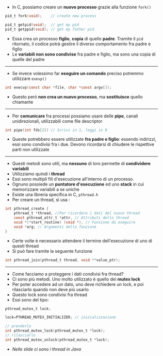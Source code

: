+ In C, possiamo creare un **nuovo processo** grazie alla funzione `fork()`
```C
pid_t fork(void);    // create new process

pid_t getpid(void);  // get my pid
pid_t getppid(void); // get my father pid
```
+ Essa crea un processo **figlio**, **copia** di quello **padre**. Tramite il `pid` ritornato, il codice potrà gestire il diverso comportamento fra padre e figlio
+ Le **variabili non sono condivise** fra padre e figlio, ma sono una copia di quelle del padre
---
+ Se invece volessimo far **eseguire un comando** preciso potremmo utilizzare `exevp()`
```C
int execvp(const char *file, char *const argv[]);
```
+ Questo però **non crea un nuovo processo**, ma **sostituisce** quello chiamante
---
+ Per **comunicare** fra processi possiamo usare delle **pipe**, canali unidirezionali, utilizzabili come file descriptor
```C
int pipe(int fds[2]) // Scrivi in 1, leggi in 0
```
+ Queste potrebbero essere utilizzate **fra padre e figlio**: essendo indirizzi, essi sono condivisi fra i due. Devono ricordarsi di chiudere le rispettive parti non utilizzate
---
+ Questi metodi sono utili, ma **nessuno** di loro permette di **condividere variabili**
+ Utilizziamo quindi i **thread**
+ Essi sono multipli fili d'esecuzione all'interno di un processo. 
+ Ognuno possiede un **puntatore d'esecuzione** ed uno **stack** in cui memorizzare variabili a se uniche
+ Esiste una libreria specifica in C, `pthread.h`
+ Per creare un thread, si usa :
```C
int pthread_create { 
	pthread_t *thread, //Per ricordare i dati del nuovo thread 
	const pthread_attr_t *attr, // Attributi dello thread 
	void *(*start_routine) (void *), // Funzione da eseguire 
	void *arg; // Argomenti della funzione
}
```
+ Certe volte è necessario attendere il termine dell'esecuzione di uno di questi thread
+ Si può fare tramite la seguente funzione
```C
int pthread_join(pthread_t thread, void **value_ptr);
```
---
+ Come facciamo a proteggere i dati condivisi fra thread?
+ Ci sono più metodi. Uno molto utilizzato è quello dei **mutex lock**
+ Per poter accedere ad un dato, uno deve richiedere un lock, e poi rilasciarlo quando non deve più usarlo
+ Questo lock sono condivisi fra thread
+ Essi sono del tipo:
```C
pthread_mutex_t lock;

lock=PTHREAD_MUTEX_INITIALIZER; // inizializzazione

// prenderlo
int pthread_mutex_lock(pthread_mutex_t *lock);
// rilasciarlo
int pthread_mutex_unlock(pthread_mutex_t *lock);
```
+ *Nelle slide ci sono i thread in Java*

